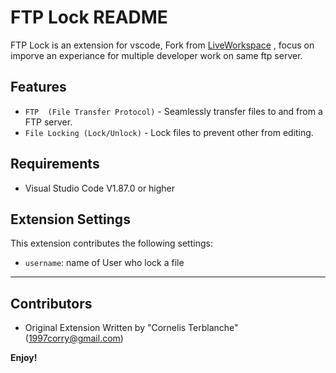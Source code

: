 # FTP Lock README

FTP Lock is an extension for vscode, Fork from [LiveWorkspace](https://github.com/M4DM0NK3Y/VSCode-Extension-LiveWorkspace) , focus on imporve an experiance for multiple developer work on same ftp server.

## Features

* `FTP  (File Transfer Protocol)` - Seamlessly transfer files to and from a FTP server.
* `File Locking (Lock/Unlock)` - Lock files to prevent other from editing.

## Requirements

* Visual Studio Code V1.87.0 or higher

## Extension Settings

This extension contributes the following settings:

* `username`: name of User who lock a file

-------------------------------------------------------------------------------------------

## Contributors

* Original Extension Written by "Cornelis Terblanche" (1997corry@gmail.com)

**Enjoy!**
